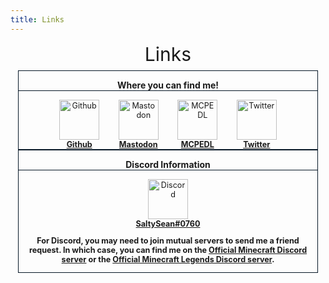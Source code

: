 ```yaml
---
title: Links
---
```


<div>
    <div class="info-section">
        <div class="info-header" style="text-align: center;">
            <span style="font-size: 30px;">Links</span>
        </div>
        <div style="margin: 0.5em 0.8em;">
            <div class="edition-boxes" style="display: flex; flex-wrap: wrap; text-align: center; margin-bottom: 1em;">
                <div class="edition-group" style="flex-wrap: initial; flex: auto; margin: 1px 0 1px 0;">
                    <div class="edition-box" style="border: 1px solid #071726; flex: auto; margin: 0 1px 0 1px;">
                        <p style="border-bottom: 1px solid #071726; font-weight: bold;">Where you can find me!</p>
                        <div style="display: inline-block; margin: 0 0.5em 0 0.5em; vertical-align: top;">
                            <div style="display: inline-block; padding: 0 0.5em; font-size: 90%; vertical-align: top;">
                                <a href="https://github.com/SmokeyStack" target="_blank" title="Github">
                                    <img alt="Github" src="/assets/images/Github.png" decoding="async" height="64"/>
                                </a>
                                <br />
                                <b><a href="https://github.com/SmokeyStack" target="_blank" title="Github">Github</a></b>
                            </div>
                        </div>
                        <div style="display: inline-block; margin: 0 0.5em 0 0.5em; vertical-align: top;">
                            <div style="display: inline-block; padding: 0 0.5em; font-size: 90%; vertical-align: top;">
                                <a href="https://mastodon.gamedev.place/@SmokeyStack" target="_blank" title="Mastodon">
                                    <img alt="Mastodon" src="/assets/images/mastodon.svg" decoding="async" height="64"/>
                                </a>
                                <br />
                                <b><a href="https://mastodon.gamedev.place/@SmokeyStack" target="_blank" title="Mastodon">Mastodon</a></b>
                            </div>
                        </div>
                        <div style="display: inline-block; margin: 0 0.5em 0 0.5em; vertical-align: top;">
                            <div style="display: inline-block; padding: 0 0.5em; font-size: 90%; vertical-align: top;">
                                <a href="https://mcpedl.com/user/smokeystack" target="_blank" title="MCPEDL">
                                    <img alt="MCPEDL" src="/assets/images/mcpedl.png" decoding="async" height="64"/>
                                </a>
                                <br />
                                <b><a href="https://mcpedl.com/user/smokeystack" target="_blank" title="MCPEDL">MCPEDL</a></b>
                            </div>
                        </div>
                        <div style="display: inline-block; margin: 0 0.5em 0 0.5em; vertical-align: top;">
                            <div style="display: inline-block; padding: 0 0.5em; font-size: 90%; vertical-align: top;">
                                <a href="https://twitter.com/smokeystack_" target="_blank" title="Twitter">
                                    <img alt="Twitter" src="/assets/images/Twitter.png" decoding="async" height="64"/>
                                </a>
                                <br />
                                <b><a href="https://twitter.com/smokeystack_" target="_blank" title="Twitter">Twitter</a></b>
                            </div>
                        </div>
                    </div>
                    <div class="edition-box" style="border: 1px solid #071726; flex: auto; margin: 0 1px 0 1px;">
                        <p style="border-bottom: 1px solid #071726; font-weight: bold;">Discord Information</p>
                        <div style="display: inline-block; margin: 0 0.5em 0 0.5em; vertical-align: top;">
                            <div style="display: inline-block; padding: 0 0.5em; font-size: 90%; vertical-align: top;">
                                <a href="https://discord.com" target="_blank" title="Discord">
                                    <img alt="Discord" src="/assets/images/Discord.png" decoding="async" height="64"/>
                                </a>
                                <br />
                                <b><a href="https://discord.com" target="_blank" title="Discord">SaltySean#0760</a></b>
                                <br />
                                <b><p>For Discord, you may need to join mutual servers to send me a friend request. In which case, you can find me on the <a href="https://discord.gg/minecraft" target="_blank" title="Minecraft">Official Minecraft Discord server</a> or the <a href="https://discord.gg/MinecraftLegends" target="_blank" title="Minecraft">Official Minecraft Legends Discord server</a>.</p></b>
                            </div>
                        </div>
                    </div>
                </div>
            </div>
        </div>
    </div>
</div>
